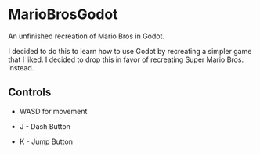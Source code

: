 # MarioBrosGodot
An unfinished recreation of Mario Bros in Godot.

I decided to do this to learn how to use Godot by recreating a simpler game that I liked. I decided to drop this in favor of recreating Super Mario Bros. instead.

## Controls

- WASD for movement

- J - Dash Button

- K - Jump Button
